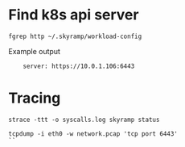 
# Find k8s api server
```
fgrep http ~/.skyramp/workload-config
```
Example output
```
    server: https://10.0.1.106:6443
```

# Tracing
```
strace -ttt -o syscalls.log skyramp status

tcpdump -i eth0 -w network.pcap 'tcp port 6443'
``
